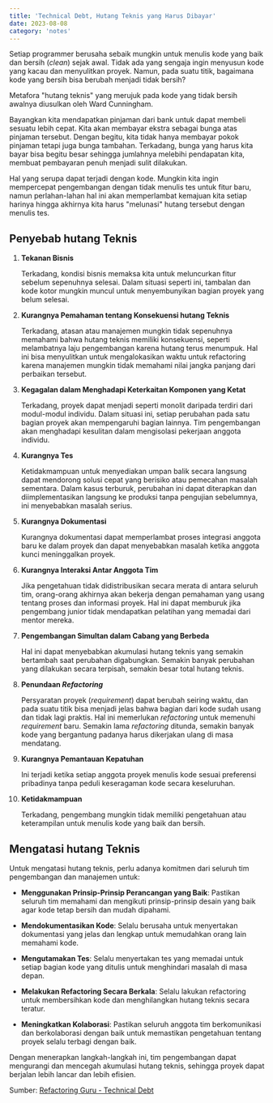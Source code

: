 ```yaml
---
title: 'Technical Debt, Hutang Teknis yang Harus Dibayar'
date: 2023-08-08
category: 'notes'
---
```


Setiap programmer berusaha sebaik mungkin untuk menulis kode yang baik dan bersih (*clean*) sejak awal. Tidak ada yang sengaja ingin menyusun kode yang kacau dan menyulitkan proyek. Namun, pada suatu titik, bagaimana kode yang bersih bisa berubah menjadi tidak bersih?

Metafora "hutang teknis" yang merujuk pada kode yang tidak bersih awalnya diusulkan oleh Ward Cunningham.

Bayangkan kita mendapatkan pinjaman dari bank untuk dapat membeli sesuatu lebih cepat. Kita akan membayar ekstra sebagai bunga atas pinjaman tersebut. Dengan begitu, kita tidak hanya membayar pokok pinjaman tetapi juga bunga tambahan. Terkadang, bunga yang harus kita bayar bisa begitu besar sehingga jumlahnya melebihi pendapatan kita, membuat pembayaran penuh menjadi sulit dilakukan.

Hal yang serupa dapat terjadi dengan kode. Mungkin kita ingin mempercepat pengembangan dengan tidak menulis tes untuk fitur baru, namun perlahan-lahan hal ini akan memperlambat kemajuan kita setiap harinya hingga akhirnya kita harus "melunasi" hutang tersebut dengan menulis tes.

## Penyebab hutang Teknis

1. **Tekanan Bisnis**

   Terkadang, kondisi bisnis memaksa kita untuk meluncurkan fitur sebelum sepenuhnya selesai. Dalam situasi seperti ini, tambalan dan kode kotor mungkin muncul untuk menyembunyikan bagian proyek yang belum selesai.

1. **Kurangnya Pemahaman tentang Konsekuensi hutang Teknis**

   Terkadang, atasan atau manajemen mungkin tidak sepenuhnya memahami bahwa hutang teknis memiliki konsekuensi, seperti melambatnya laju pengembangan karena hutang terus menumpuk. Hal ini bisa menyulitkan untuk mengalokasikan waktu untuk refactoring karena manajemen mungkin tidak memahami nilai jangka panjang dari perbaikan tersebut.

1. **Kegagalan dalam Menghadapi Keterkaitan Komponen yang Ketat**

   Terkadang, proyek dapat menjadi seperti monolit daripada terdiri dari modul-modul individu. Dalam situasi ini, setiap perubahan pada satu bagian proyek akan mempengaruhi bagian lainnya. Tim pengembangan akan menghadapi kesulitan dalam mengisolasi pekerjaan anggota individu.

1. **Kurangnya Tes**

   Ketidakmampuan untuk menyediakan umpan balik secara langsung dapat mendorong solusi cepat yang berisiko atau pemecahan masalah sementara. Dalam kasus terburuk, perubahan ini dapat diterapkan dan diimplementasikan langsung ke produksi tanpa pengujian sebelumnya, ini menyebabkan masalah serius.

1. **Kurangnya Dokumentasi**

   Kurangnya dokumentasi dapat memperlambat proses integrasi anggota baru ke dalam proyek dan dapat menyebabkan masalah ketika anggota kunci meninggalkan proyek.

1. **Kurangnya Interaksi Antar Anggota Tim**

   Jika pengetahuan tidak didistribusikan secara merata di antara seluruh tim, orang-orang akhirnya akan bekerja dengan pemahaman yang usang tentang proses dan informasi proyek. Hal ini dapat memburuk jika pengembang junior tidak mendapatkan pelatihan yang memadai dari mentor mereka.

1. **Pengembangan Simultan dalam Cabang yang Berbeda**

   Hal ini dapat menyebabkan akumulasi hutang teknis yang semakin bertambah saat perubahan digabungkan. Semakin banyak perubahan yang dilakukan secara terpisah, semakin besar total hutang teknis.

1. **Penundaan *Refactoring***

   Persyaratan proyek (*requirement*) dapat berubah seiring waktu, dan pada suatu titik bisa menjadi jelas bahwa bagian dari kode sudah usang dan tidak lagi praktis. Hal ini memerlukan *refactoring* untuk memenuhi *requirement* baru. Semakin lama *refactoring* ditunda, semakin banyak kode yang bergantung padanya harus dikerjakan ulang di masa mendatang.

1. **Kurangnya Pemantauan Kepatuhan**

   Ini terjadi ketika setiap anggota proyek menulis kode sesuai preferensi pribadinya tanpa peduli keseragaman kode secara keseluruhan.

1. **Ketidakmampuan**

   Terkadang, pengembang mungkin tidak memiliki pengetahuan atau keterampilan untuk menulis kode yang baik dan bersih.

## Mengatasi hutang Teknis

Untuk mengatasi hutang teknis, perlu adanya komitmen dari seluruh tim pengembangan dan manajemen untuk:

- **Menggunakan Prinsip-Prinsip Perancangan yang Baik**: Pastikan seluruh tim memahami dan mengikuti prinsip-prinsip desain yang baik agar kode tetap bersih dan mudah dipahami.

- **Mendokumentasikan Kode**: Selalu berusaha untuk menyertakan dokumentasi yang jelas dan lengkap untuk memudahkan orang lain memahami kode.

- **Mengutamakan Tes**: Selalu menyertakan tes yang memadai untuk setiap bagian kode yang ditulis untuk menghindari masalah di masa depan.

- **Melakukan Refactoring Secara Berkala**: Selalu lakukan refactoring untuk membersihkan kode dan menghilangkan hutang teknis secara teratur.

- **Meningkatkan Kolaborasi**: Pastikan seluruh anggota tim berkomunikasi dan berkolaborasi dengan baik untuk memastikan pengetahuan tentang proyek selalu terbagi dengan baik.

Dengan menerapkan langkah-langkah ini, tim pengembangan dapat mengurangi dan mencegah akumulasi hutang teknis, sehingga proyek dapat berjalan lebih lancar dan lebih efisien.

Sumber:
[Refactoring Guru - Technical Debt](https://refactoring.guru/refactoring/technical-debt)